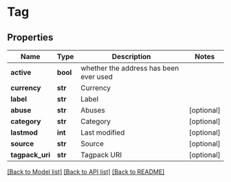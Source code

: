 # Tag


## Properties
Name | Type | Description | Notes
------------ | ------------- | ------------- | -------------
**active** | **bool** | whether the address has been ever used | 
**currency** | **str** | Currency | 
**label** | **str** | Label | 
**abuse** | **str** | Abuses | [optional] 
**category** | **str** | Category | [optional] 
**lastmod** | **int** | Last modified | [optional] 
**source** | **str** | Source | [optional] 
**tagpack_uri** | **str** | Tagpack URI | [optional] 

[[Back to Model list]](../README.md#documentation-for-models) [[Back to API list]](../README.md#documentation-for-api-endpoints) [[Back to README]](../README.md)


